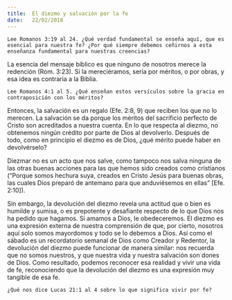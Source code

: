 ```yaml
---
title:  El diezmo y salvación por la fe
date:   22/02/2018
---
```


`Lee Romanos 3:19 al 24. ¿Qué verdad fundamental se enseña aquí, que es esencial para nuestra fe? ¿Por qué siempre debemos ceñirnos a esta enseñanza fundamental para nuestras creencias?`

La esencia del mensaje bíblico es que ninguno de nosotros merece la redención (Rom. 3:23). Si la mereciéramos, sería por méritos, o por obras, y esa idea es contraria a la Biblia.

`Lee Romanos 4:1 al 5. ¿Qué enseñan estos versículos sobre la gracia en contraposición con los méritos?`

Entonces, la salvación es un regalo (Efe. 2:8, 9) que reciben los que no lo merecen. La salvación se da porque los méritos del sacrificio perfecto de Cristo son acreditados a nuestra cuenta. En lo que respecta al diezmo, no obtenemos ningún crédito por parte de Dios al devolverlo. Después de todo, como en principio el diezmo es de Dios, ¿qué mérito puede haber en devolvérselo?

Diezmar no es un acto que nos salve, como tampoco nos salva ninguna de las otras buenas acciones para las que hemos sido creados como cristianos (“Porque somos hechura suya, creados en Cristo Jesús para buenas obras, las cuales Dios preparó de antemano para que anduviésemos en ellas” [Efe. 2:10]).

Sin embargo, la devolución del diezmo revela una actitud que o bien es humilde y sumisa, o es prepotente y desafiante respecto de lo que Dios nos ha pedido que hagamos. Si amamos a Dios, le obedeceremos. El diezmo es una expresión externa de nuestra comprensión de que, por cierto, nosotros aquí solo somos mayordomos y todo se lo debemos a Dios. Así como el sábado es un recordatorio semanal de Dios como Creador y Redentor, la devolución del diezmo puede funcionar de manera similar: nos recuerda que no somos nuestros, y que nuestra vida y nuestra salvación son dones de Dios. Como resultado, podemos reconocer esa realidad y vivir una vida de fe, reconociendo que la devolución del diezmo es una expresión muy tangible de esa fe. 

`¿Qué nos dice Lucas 21:1 al 4 sobre lo que significa vivir por fe?`
